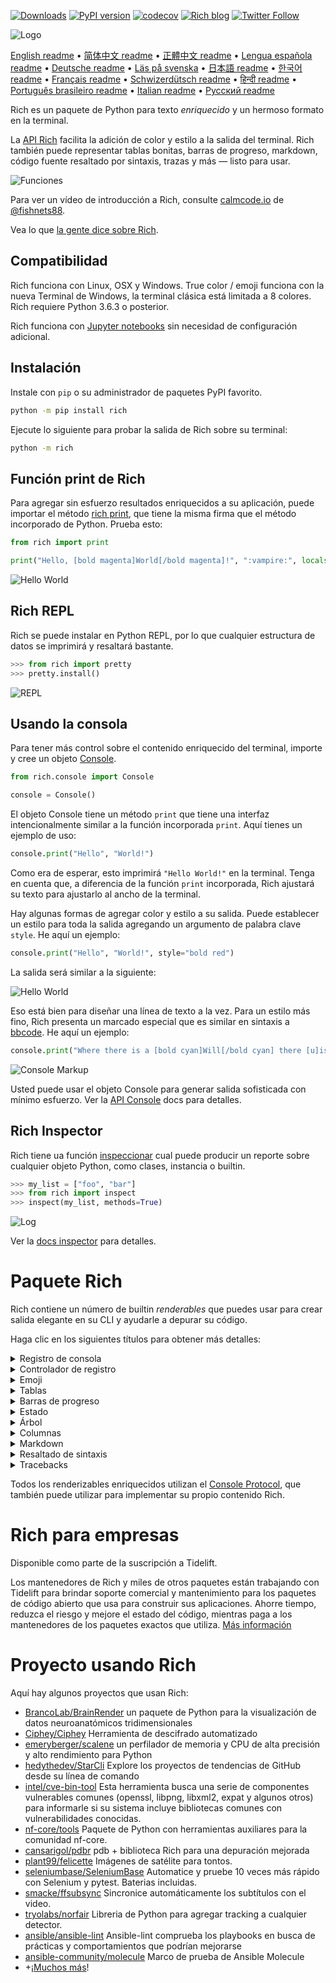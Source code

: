 [![Downloads](https://pepy.tech/badge/rich/month)](https://pepy.tech/project/rich)
[![PyPI version](https://badge.fury.io/py/rich.svg)](https://badge.fury.io/py/rich)
[![codecov](https://codecov.io/gh/willmcgugan/rich/branch/master/graph/badge.svg)](https://codecov.io/gh/willmcgugan/rich)
[![Rich blog](https://img.shields.io/badge/blog-rich%20news-yellowgreen)](https://www.willmcgugan.com/tag/rich/)
[![Twitter Follow](https://img.shields.io/twitter/follow/willmcgugan.svg?style=social)](https://twitter.com/willmcgugan)

![Logo](https://github.com/willmcgugan/rich/raw/master/imgs/logo.svg)

[English readme](https://github.com/willmcgugan/rich/blob/master/README.md)
 • [简体中文 readme](https://github.com/willmcgugan/rich/blob/master/README.cn.md)
 • [正體中文 readme](https://github.com/willmcgugan/rich/blob/master/README.zh-tw.md)
 • [Lengua española readme](https://github.com/willmcgugan/rich/blob/master/README.es.md)
 • [Deutsche readme](https://github.com/willmcgugan/rich/blob/master/README.de.md)
 • [Läs på svenska](https://github.com/willmcgugan/rich/blob/master/README.sv.md)
 • [日本語 readme](https://github.com/willmcgugan/rich/blob/master/README.ja.md)
 • [한국어 readme](https://github.com/willmcgugan/rich/blob/master/README.kr.md)
 • [Français readme](https://github.com/willmcgugan/rich/blob/master/README.fr.md)
 • [Schwizerdütsch readme](https://github.com/willmcgugan/rich/blob/master/README.de-ch.md)
 • [हिन्दी readme](https://github.com/willmcgugan/rich/blob/master/README.hi.md)
 • [Português brasileiro readme](https://github.com/willmcgugan/rich/blob/master/README.pt-br.md)
 • [Italian readme](https://github.com/willmcgugan/rich/blob/master/README.it.md)
 • [Русский readme](https://github.com/willmcgugan/rich/blob/master/README.ru.md)

Rich es un paquete de Python para texto _enriquecido_ y un hermoso formato en la terminal.

La [API Rich](https://rich.readthedocs.io/en/latest/) facilita la adición de color y estilo a la salida del terminal. Rich también puede representar tablas bonitas, barras de progreso, markdown, código fuente resaltado por sintaxis, trazas y más — listo para usar.

![Funciones](https://github.com/willmcgugan/rich/raw/master/imgs/features.png)

Para ver un vídeo de introducción a Rich, consulte [calmcode.io](https://calmcode.io/rich/introduction.html) de [@fishnets88](https://twitter.com/fishnets88).

Vea lo que [la gente dice sobre Rich](https://www.willmcgugan.com/blog/pages/post/rich-tweets/).

## Compatibilidad

Rich funciona con Linux, OSX y Windows. True color / emoji funciona con la nueva Terminal de Windows, la terminal clásica está limitada a 8 colores. Rich requiere Python 3.6.3 o posterior.

Rich funciona con [Jupyter notebooks](https://jupyter.org/) sin necesidad de configuración adicional.

## Instalación

Instale con `pip` o su administrador de paquetes PyPI favorito.

```sh
python -m pip install rich
```

Ejecute lo siguiente para probar la salida de Rich sobre su terminal:

```sh
python -m rich
```

## Función print de Rich

Para agregar sin esfuerzo resultados enriquecidos a su aplicación, puede importar el método [rich print](https://rich.readthedocs.io/en/latest/introduction.html#quick-start), que tiene la misma firma que el método incorporado de Python. Prueba esto:

```python
from rich import print

print("Hello, [bold magenta]World[/bold magenta]!", ":vampire:", locals())
```

![Hello World](https://github.com/willmcgugan/rich/raw/master/imgs/print.png)

## Rich REPL

Rich se puede instalar en Python REPL, por lo que cualquier estructura de datos se imprimirá y resaltará bastante.

```python
>>> from rich import pretty
>>> pretty.install()
```

![REPL](https://github.com/willmcgugan/rich/raw/master/imgs/repl.png)

## Usando la consola

Para tener más control sobre el contenido enriquecido del terminal, importe y cree un objeto [Console](https://rich.readthedocs.io/en/latest/reference/console.html#rich.console.Console).

```python
from rich.console import Console

console = Console()
```

El objeto Console tiene un método `print` que tiene una interfaz intencionalmente similar a la función incorporada `print`. Aquí tienes un ejemplo de uso:

```python
console.print("Hello", "World!")
```

Como era de esperar, esto imprimirá `"Hello World!"` en la terminal. Tenga en cuenta que, a diferencia de la función `print` incorporada, Rich ajustará su texto para ajustarlo al ancho de la terminal.

Hay algunas formas de agregar color y estilo a su salida. Puede establecer un estilo para toda la salida agregando un argumento de palabra clave `style`. He aquí un ejemplo:

```python
console.print("Hello", "World!", style="bold red")
```

La salida será similar a la siguiente:

![Hello World](https://github.com/willmcgugan/rich/raw/master/imgs/hello_world.png)

Eso está bien para diseñar una línea de texto a la vez. Para un estilo más fino, Rich presenta un marcado especial que es similar en sintaxis a [bbcode](https://en.wikipedia.org/wiki/BBCode). He aquí un ejemplo:

```python
console.print("Where there is a [bold cyan]Will[/bold cyan] there [u]is[/u] a [i]way[/i].")
```

![Console Markup](https://github.com/willmcgugan/rich/raw/master/imgs/where_there_is_a_will.png)

Usted puede usar el objeto Console para generar salida sofisticada con mínimo esfuerzo. Ver la [API Console](https://rich.readthedocs.io/en/latest/console.html) docs para detalles.

## Rich Inspector

Rich tiene ua función [inspeccionar](https://rich.readthedocs.io/en/latest/reference/init.html?highlight=inspect#rich.inspect) cual puede producir un reporte sobre cualquier objeto Python, como clases, instancia o builtin.

```python
>>> my_list = ["foo", "bar"]
>>> from rich import inspect
>>> inspect(my_list, methods=True)
```

![Log](https://github.com/willmcgugan/rich/raw/master/imgs/inspect.png)

Ver la [docs inspector](https://rich.readthedocs.io/en/latest/reference/init.html#rich.inspect) para detalles.

# Paquete Rich

Rich contiene un número de builtin _renderables_ que puedes usar para crear salida elegante en su CLI y ayudarle a depurar su código.

Haga clic en los siguientes títulos para obtener más detalles:

<details>
<summary>Registro de consola</summary>

El objeto Console tiene un método `log()` que tiene una interfaz similar a `print()`, pero también muestra una columna para la hora actual y el archivo y la línea que realizó la llamada. De forma predeterminada, Rich resaltará la sintaxis de las estructuras de Python y de las cadenas de reproducción. Si registra una colección (es decir, un diccionario o una lista), Rich la imprimirá de forma bonita para que quepa en el espacio disponible. A continuación, se muestra un ejemplo de algunas de estas funciones.

```python
from rich.console import Console
console = Console()

test_data = [
    {"jsonrpc": "2.0", "method": "sum", "params": [None, 1, 2, 4, False, True], "id": "1",},
    {"jsonrpc": "2.0", "method": "notify_hello", "params": [7]},
    {"jsonrpc": "2.0", "method": "subtract", "params": [42, 23], "id": "2"},
]

def test_log():
    enabled = False
    context = {
        "foo": "bar",
    }
    movies = ["Deadpool", "Rise of the Skywalker"]
    console.log("Hello from", console, "!")
    console.log(test_data, log_locals=True)


test_log()
```

Lo anterior produce el siguiente resultado:

![Registro](https://github.com/willmcgugan/rich/raw/master/imgs/log.png)

Tenga en cuenta el argumento `log_locals`, que genera una tabla que contiene las variables locales donde se llamó al método log.

El método de registro podría usarse para iniciar sesión en el terminal para aplicaciones de larga ejecución, como servidores, pero también es una ayuda de depuración muy buena.

</details>
<details>
<summary>Controlador de registro</summary>

También puede usar la [Handler class](https://rich.readthedocs.io/en/latest/logging.html) incorporada  para formatear y colorear la salida del módulo de registro de Python. Aquí hay un ejemplo de la salida:

![Registro](https://github.com/willmcgugan/rich/raw/master/imgs/logging.png)
</details>

<details>
<summary>Emoji</summary>

Para insertar un emoji en la salida de la consola, coloque el nombre entre dos puntos. He aquí un ejemplo:

```python
>>> console.print(":smiley: :vampire: :pile_of_poo: :thumbs_up: :raccoon:")
😃 🧛 💩 👍 🦝
```

Utilice esta función con prudencia.
</details>

<details>
<summary>Tablas</summary>

Rich puede renderizar [tablas](https://rich.readthedocs.io/en/latest/tables.html) flexibles con caracteres de cuadro Unicode. Existe una gran variedad de opciones de formato para bordes, estilos, alineación de celdas, etc.

![table movie](https://github.com/willmcgugan/rich/raw/master/imgs/table_movie.gif)

La animación anterior se generó con [table_movie.py](https://github.com/willmcgugan/rich/blob/master/examples/table_movie.py) en el directorio de ejemplos.

Aquí hay un ejemplo de tabla más simple:

```python
from rich.console import Console
from rich.table import Table

console = Console()

table = Table(show_header=True, header_style="bold magenta")
table.add_column("Date", style="dim", width=12)
table.add_column("Title")
table.add_column("Production Budget", justify="right")
table.add_column("Box Office", justify="right")
table.add_row(
    "Dec 20, 2019", "Star Wars: The Rise of Skywalker", "$275,000,000", "$375,126,118"
)
table.add_row(
    "May 25, 2018",
    "[red]Solo[/red]: A Star Wars Story",
    "$275,000,000",
    "$393,151,347",
)
table.add_row(
    "Dec 15, 2017",
    "Star Wars Ep. VIII: The Last Jedi",
    "$262,000,000",
    "[bold]$1,332,539,889[/bold]",
)

console.print(table)
```

Esto produce la siguiente salida:

![table](https://github.com/willmcgugan/rich/raw/master/imgs/table.png)

Tenga en cuenta que el marcado de la consola se representa de la misma manera que `print()` y `log()`. De hecho, cualquier cosa que Rich pueda representar se puede incluir en los encabezados / filas (incluso en otras tablas).

La clase `Table` es lo suficientemente inteligente como para cambiar el tamaño de las columnas para que se ajusten al ancho disponible de la terminal, ajustando el texto según sea necesario. Este es el mismo ejemplo, con la terminal más pequeña que la tabla anterior:

![table2](https://github.com/willmcgugan/rich/raw/master/imgs/table2.png)

</details>

<details>
<summary>Barras de progreso</summary>

Rich puede representar varias barras de [progreso](https://rich.readthedocs.io/en/latest/progress.html) sin parpadeos para realizar un seguimiento de las tareas de larga duración.

Para un uso básico, envuelva cualquier secuencia en la función `track` e itere sobre el resultado. He aquí un ejemplo:

```python
from rich.progress import track

for step in track(range(100)):
    do_step(step)
```

No es mucho más difícil agregar varias barras de progreso. Aquí hay un ejemplo tomado de la documentación:

![progress](https://github.com/willmcgugan/rich/raw/master/imgs/progress.gif)

Las columnas pueden configurarse para mostrar los detalles que desee. Las columnas integradas incluyen porcentaje completado, tamaño de archivo, velocidad de archivo y tiempo restante. Aquí hay otro ejemplo que muestra una descarga en progreso:

![progress](https://github.com/willmcgugan/rich/raw/master/imgs/downloader.gif)

Para probar esto usted mismo, consulte [examples/downloader.py](https://github.com/willmcgugan/rich/blob/master/examples/downloader.py) que puede descargar varias URL simultáneamente mientras muestra el progreso.

</details>

<details>
<summary>Estado</summary>

Para situaciones en las que es difícil calcular el progreso, puede utilizar el método [status](https://rich.readthedocs.io/en/latest/reference/console.html#rich.console.Console.status) que mostrará una animación y un mensaje de "spinner". La animación no le impedirá usar la consola con normalidad. He aquí un ejemplo:

```python
from time import sleep
from rich.console import Console

console = Console()
tasks = [f"task {n}" for n in range(1, 11)]

with console.status("[bold green]Working on tasks...") as status:
    while tasks:
        task = tasks.pop(0)
        sleep(1)
        console.log(f"{task} complete")
```

Esto genera la siguiente salida en el terminal.

![status](https://github.com/willmcgugan/rich/raw/master/imgs/status.gif)

Las animaciones de spinner fueron tomadas de [cli-spinners](https://www.npmjs.com/package/cli-spinners). Puede seleccionar un spinner especificando el `spinner` parameter. Ejecute el siguiente comando para ver los valores disponibles:

```
python -m rich.spinner
```

El comando anterior genera la siguiente salida en la terminal:

![spinners](https://github.com/willmcgugan/rich/raw/master/imgs/spinners.gif)

</details>

<details>
<summary>Árbol</summary>

Rich genera un [tree](https://rich.readthedocs.io/en/latest/tree.html) con líneas de guía. Un árbol es ideal para mostrar una estructura de archivos, o cualquier otro dato jerárquico.

Las etiquetas del árbol pueden ser texto simple o cualquier otra cosa que Rich pueda mostar. Ejecuta lo siguiente para una demostración:

```
python -m rich.tree
```

Esto genera la siguiente salida:

![markdown](https://github.com/willmcgugan/rich/raw/master/imgs/tree.png)

Ver el ejemplo [tree.py](https://github.com/willmcgugan/rich/blob/master/examples/tree.py) para un script que muestra una vista de  árbol de cualquier directorio, similar a el comando de linux `tree`.

</details>

<details>
<summary>Columnas</summary>

Rich puede representar contenido en [columnas](https://rich.readthedocs.io/en/latest/columns.html) ordenadas con un ancho igual u óptimo. Aquí hay un clon muy básico del comando (MacOS / Linux) `ls` que muestra una lista de directorios en columnas:

```python
import os
import sys

from rich import print
from rich.columns import Columns

directory = os.listdir(sys.argv[1])
print(Columns(directory))
```

La siguiente captura de pantalla es el resultado del [ejemplo de columnas](https://github.com/willmcgugan/rich/blob/master/examples/columns.py) que muestra los datos extraídos de una API en columnas:

![columns](https://github.com/willmcgugan/rich/raw/master/imgs/columns.png)

</details>

<details>
<summary>Markdown</summary>

Rich puede renderizar [markdown](https://rich.readthedocs.io/en/latest/markdown.html) y hace un trabajo razonable al traducir el formato al terminal.

Para renderizar markdown, importe la clase `Markdown` y constrúyala con una cadena que contenga el código de markdown. Luego imprímalo en la consola. He aquí un ejemplo:

```python
from rich.console import Console
from rich.markdown import Markdown

console = Console()
with open("README.md") as readme:
    markdown = Markdown(readme.read())
console.print(markdown)
```

Esto producirá una salida similar a la siguiente:

![markdown](https://github.com/willmcgugan/rich/raw/master/imgs/markdown.png)

</details>

<details>
<summary>Resaltado de sintaxis</summary>

Rich usa el paquete [pygments](https://pygments.org/) para implementar [resaltado de sintaxis](https://rich.readthedocs.io/en/latest/syntax.html). El uso es similar a renderizar markdown; construya un objeto `Syntax` e imprímalo en la consola. He aquí un ejemplo:

```python
from rich.console import Console
from rich.syntax import Syntax

my_code = '''
def iter_first_last(values: Iterable[T]) -> Iterable[Tuple[bool, bool, T]]:
    """Iterate and generate a tuple with a flag for first and last value."""
    iter_values = iter(values)
    try:
        previous_value = next(iter_values)
    except StopIteration:
        return
    first = True
    for value in iter_values:
        yield first, False, previous_value
        first = False
        previous_value = value
    yield first, True, previous_value
'''
syntax = Syntax(my_code, "python", theme="monokai", line_numbers=True)
console = Console()
console.print(syntax)
```

Esto producirá el siguiente resultado:

![syntax](https://github.com/willmcgugan/rich/raw/master/imgs/syntax.png)

</details>

<details>
<summary>Tracebacks</summary>

Rich puede representar [tracebacks hermosos](https://rich.readthedocs.io/en/latest/traceback.html) que son más fáciles de leer y muestran más código que los tracebacks estándar de Python. Puede configurar Rich como el controlador tracebacks predeterminado para que todas las excepciones sin capturar sean procesadas por Rich.

Así es como se ve en OSX (similar en Linux):

![traceback](https://github.com/willmcgugan/rich/raw/master/imgs/traceback.png)

</details>

Todos los renderizables enriquecidos utilizan el [Console Protocol](https://rich.readthedocs.io/en/latest/protocol.html), que también puede utilizar para implementar su propio contenido Rich.

# Rich para empresas

Disponible como parte de la suscripción a Tidelift.

Los mantenedores de Rich y miles de otros paquetes están trabajando con Tidelift para brindar soporte comercial y mantenimiento para los paquetes de código abierto que usa para construir sus aplicaciones. Ahorre tiempo, reduzca el riesgo y mejore el estado del código, mientras paga a los mantenedores de los paquetes exactos que utiliza. [Más información](https://tidelift.com/subscription/pkg/pypi-rich?utm_source=pypi-rich&utm_medium=referral&utm_campaign=enterprise&utm_term=repo)

# Proyecto usando Rich

Aquí hay algunos proyectos que usan Rich:

- [BrancoLab/BrainRender](https://github.com/BrancoLab/BrainRender)
  un paquete de Python para la visualización de datos neuroanatómicos tridimensionales
- [Ciphey/Ciphey](https://github.com/Ciphey/Ciphey)
  Herramienta de descifrado automatizado
- [emeryberger/scalene](https://github.com/emeryberger/scalene)
  un perfilador de memoria y CPU de alta precisión y alto rendimiento para Python
- [hedythedev/StarCli](https://github.com/hedythedev/starcli)
  Explore los proyectos de tendencias de GitHub desde su línea de comando
- [intel/cve-bin-tool](https://github.com/intel/cve-bin-tool)
  Esta herramienta busca una serie de componentes vulnerables comunes (openssl, libpng, libxml2, expat y algunos otros) para informarle si su sistema incluye bibliotecas comunes con vulnerabilidades conocidas.
- [nf-core/tools](https://github.com/nf)
  Paquete de Python con herramientas auxiliares para la comunidad nf-core.
- [cansarigol/pdbr](https://github.com/cansarigol/pdbr)
  pdb + biblioteca Rich para una depuración mejorada
- [plant99/felicette](https://github.com/plant99/felicette)
  Imágenes de satélite para tontos.
- [seleniumbase/SeleniumBase](https://github.com/seleniumbase/SeleniumBase)
  Automatice y pruebe 10 veces más rápido con Selenium y pytest. Baterias incluidas.
- [smacke/ffsubsync](https://github.com/smacke/ffsubsync)
  Sincronice automáticamente los subtítulos con el video.
- [tryolabs/norfair](https://github.com/tryolabs/norfair)
  Libreria de Python para agregar tracking a cualquier detector.
- [ansible/ansible-lint](https://github.com/ansible/ansible-lint) Ansible-lint comprueba los playbooks en busca de prácticas y comportamientos que podrían mejorarse
- [ansible-community/molecule](https://github.com/ansible-community/molecule) Marco de prueba de Ansible Molecule
- +¡[Muchos más](https://github.com/willmcgugan/rich/network/dependents)!

